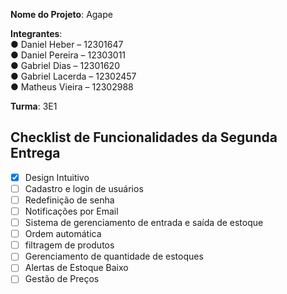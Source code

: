 **Nome do Projeto**: Agape  

**Integrantes**:  
● Daniel Heber – 12301647  
● Daniel Pereira – 12303011  
● Gabriel Dias – 12301620  
● Gabriel Lacerda – 12302457  
● Matheus Vieira – 12302988  

**Turma**: 3E1

## Checklist de Funcionalidades da Segunda Entrega

- [x] Design Intuitivo
- [ ] Cadastro e login de usuários
- [ ] Redefinição de senha
- [ ] Notificações por Email
- [ ] Sistema de gerenciamento de entrada e saída de estoque
- [ ] Ordem automática
- [ ] filtragem de produtos
- [ ] Gerenciamento de quantidade de estoques
- [ ] Alertas de Estoque Baixo
- [ ] Gestão de Preços
